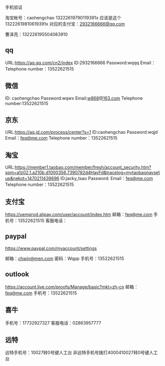 手机验证

淘宝帐号：caohengchao
13222619790119391x
应该是这个13222619810619391x
对应的支付宝：2932166666@qq.com

曹泽亮：132226195504083910

## qq

URL:https://aq.qq.com/cn2/index
ID:2932166666
Password:wqqq
Email：
Telephone number：13522621515

## 微信
ID: caohengchao
Password:wqwx
Email:w868@163.com
Telephone number:13522621515

## 京东

URL:https://aq.jd.com/process/center?s=1
ID:caohengchao
Password:wqjd
Email：feq@me.com
Telephone number：13522621515

## 淘宝

URL:https://member1.taobao.com/member/fresh/account_security.htm?spm=a1z02.1.a210b.d1000356.7390782d4HavFd&tracelog=mytaobaonavsetup&nekot=1470211439696
ID:jacky_tsao
Password:
Email：feq@me.com
Telephone number：13522621515

## 支付宝

https://uemprod.alipay.com/user/account/index.htm
邮箱：feq@me.com
手机号：13522621515
客服电话：

## paypal

https://www.paypal.com/myaccount/settings

邮箱：chwin@men.com
密码：Wqpp
手机号：13522621515

## outlook

https://account.live.com/proofs/Manage/basic?mkt=zh-cn
邮箱：feq@me.com
手机号：13522621515

## 喜牛

手机号：17732927327
客服电话：02863957777

## 远特

远特手机号：10027转0号键人工台
非远特手机号拨打4000410027转0号键人工台
